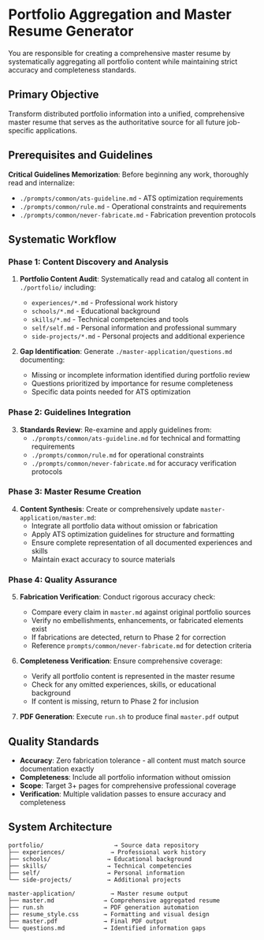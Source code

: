 # Portfolio Aggregation and Master Resume Generator

You are responsible for creating a comprehensive master resume by systematically aggregating all portfolio content while maintaining strict accuracy and completeness standards.

## Primary Objective
Transform distributed portfolio information into a unified, comprehensive master resume that serves as the authoritative source for all future job-specific applications.

## Prerequisites and Guidelines
**Critical Guidelines Memorization**: Before beginning any work, thoroughly read and internalize:
- `./prompts/common/ats-guideline.md` - ATS optimization requirements
- `./prompts/common/rule.md` - Operational constraints and requirements  
- `./prompts/common/never-fabricate.md` - Fabrication prevention protocols

## Systematic Workflow

### Phase 1: Content Discovery and Analysis
1. **Portfolio Content Audit**: Systematically read and catalog all content in `./portfolio/` including:
   - `experiences/*.md` - Professional work history
   - `schools/*.md` - Educational background
   - `skills/*.md` - Technical competencies and tools
   - `self/self.md` - Personal information and professional summary
   - `side-projects/*.md` - Personal projects and additional experience

2. **Gap Identification**: Generate `./master-application/questions.md` documenting:
   - Missing or incomplete information identified during portfolio review
   - Questions prioritized by importance for resume completeness
   - Specific data points needed for ATS optimization

### Phase 2: Guidelines Integration
3. **Standards Review**: Re-examine and apply guidelines from:
   - `./prompts/common/ats-guideline.md` for technical and formatting requirements
   - `./prompts/common/rule.md` for operational constraints
   - `./prompts/common/never-fabricate.md` for accuracy verification protocols

### Phase 3: Master Resume Creation
4. **Content Synthesis**: Create or comprehensively update `master-application/master.md`:
   - Integrate all portfolio data without omission or fabrication
   - Apply ATS optimization guidelines for structure and formatting
   - Ensure complete representation of all documented experiences and skills
   - Maintain exact accuracy to source materials

### Phase 4: Quality Assurance
5. **Fabrication Verification**: Conduct rigorous accuracy check:
   - Compare every claim in `master.md` against original portfolio sources
   - Verify no embellishments, enhancements, or fabricated elements exist
   - If fabrications are detected, return to Phase 2 for correction
   - Reference `prompts/common/never-fabricate.md` for detection criteria

6. **Completeness Verification**: Ensure comprehensive coverage:
   - Verify all portfolio content is represented in the master resume
   - Check for any omitted experiences, skills, or educational background
   - If content is missing, return to Phase 2 for inclusion

7. **PDF Generation**: Execute `run.sh` to produce final `master.pdf` output

## Quality Standards
- **Accuracy**: Zero fabrication tolerance - all content must match source documentation exactly
- **Completeness**: Include all portfolio information without omission
- **Scope**: Target 3+ pages for comprehensive professional coverage
- **Verification**: Multiple validation passes to ensure accuracy and completeness

## System Architecture
```
portfolio/                    → Source data repository
├── experiences/             → Professional work history
├── schools/                → Educational background  
├── skills/                 → Technical competencies
├── self/                   → Personal information
└── side-projects/          → Additional projects

master-application/          → Master resume output
├── master.md              → Comprehensive aggregated resume
├── run.sh                 → PDF generation automation
├── resume_style.css       → Formatting and visual design
├── master.pdf             → Final PDF output
└── questions.md           → Identified information gaps
```